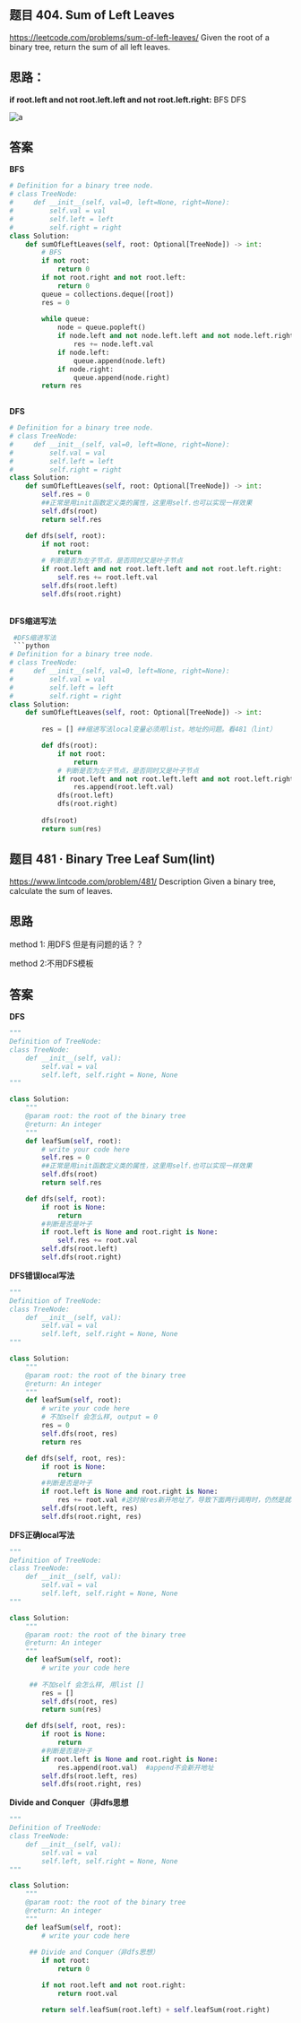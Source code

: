 ## 题目 404. Sum of Left Leaves
https://leetcode.com/problems/sum-of-left-leaves/
Given the root of a binary tree, return the sum of all left leaves.

## 思路：
**if root.left and not root.left.left and not root.left.right:**
BFS
DFS

![a](https://github.com/SSRRBB/Leetcode/blob/main/Images/262.png)

## 答案
**BFS**
```python
# Definition for a binary tree node.
# class TreeNode:
#     def __init__(self, val=0, left=None, right=None):
#         self.val = val
#         self.left = left
#         self.right = right
class Solution:
    def sumOfLeftLeaves(self, root: Optional[TreeNode]) -> int:
        # BFS
        if not root:
            return 0
        if not root.right and not root.left:
            return 0
        queue = collections.deque([root])
        res = 0
        
        while queue:
            node = queue.popleft()
            if node.left and not node.left.left and not node.left.right: #左叶子怎么定义！！！
                res += node.left.val
            if node.left:
                queue.append(node.left)
            if node.right:
                queue.append(node.right)
        return res
        
```
**DFS**
```python
# Definition for a binary tree node.
# class TreeNode:
#     def __init__(self, val=0, left=None, right=None):
#         self.val = val
#         self.left = left
#         self.right = right
class Solution:
    def sumOfLeftLeaves(self, root: Optional[TreeNode]) -> int:
        self.res = 0 
        ##正常是用init函数定义类的属性，这里用self.也可以实现一样效果
        self.dfs(root)
        return self.res

    def dfs(self, root):
        if not root:
            return
        # 判断是否为左子节点，是否同时又是叶子节点
        if root.left and not root.left.left and not root.left.right:
            self.res += root.left.val 
        self.dfs(root.left) 
        self.dfs(root.right) 
        
```

**DFS缩进写法**
```Python 
 #DFS缩进写法 
 ```python
# Definition for a binary tree node.
# class TreeNode:
#     def __init__(self, val=0, left=None, right=None):
#         self.val = val
#         self.left = left
#         self.right = right
class Solution:
    def sumOfLeftLeaves(self, root: Optional[TreeNode]) -> int:
        
        res = [] ##缩进写法local变量必须用list。地址的问题。看481（lint）

        def dfs(root):
            if not root:
                return
            # 判断是否为左子节点，是否同时又是叶子节点
            if root.left and not root.left.left and not root.left.right:
                res.append(root.left.val)
            dfs(root.left) 
            dfs(root.right) 
            
        dfs(root)
        return sum(res)

```


## 题目 481 · Binary Tree Leaf Sum(lint)
https://www.lintcode.com/problem/481/
Description
Given a binary tree, calculate the sum of leaves.

## 思路
method 1: 用DFS
但是有问题的话？？


method 2:不用DFS模板

## 答案
**DFS**
```python
"""
Definition of TreeNode:
class TreeNode:
    def __init__(self, val):
        self.val = val
        self.left, self.right = None, None
"""

class Solution:
    """
    @param root: the root of the binary tree
    @return: An integer
    """
    def leafSum(self, root):
        # write your code here
        self.res = 0 
        ##正常是用init函数定义类的属性，这里用self.也可以实现一样效果
        self.dfs(root)
        return self.res

    def dfs(self, root):
        if root is None:
            return
        #判断是否是叶子
        if root.left is None and root.right is None:
            self.res += root.val
        self.dfs(root.left)
        self.dfs(root.right)

```
**DFS错误local写法**
```python
"""
Definition of TreeNode:
class TreeNode:
    def __init__(self, val):
        self.val = val
        self.left, self.right = None, None
"""

class Solution:
    """
    @param root: the root of the binary tree
    @return: An integer
    """
    def leafSum(self, root):
        # write your code here
        # 不加self 会怎么样, output = 0
        res = 0
        self.dfs(root, res)
        return res

    def dfs(self, root, res):
        if root is None:
            return
        #判断是否是叶子
        if root.left is None and root.right is None:
            res += root.val #这时候res新开地址了，导致下面两行调用时，仍然是就地址res=0
        self.dfs(root.left, res)
        self.dfs(root.right, res)

```

**DFS正确local写法**
```python
"""
Definition of TreeNode:
class TreeNode:
    def __init__(self, val):
        self.val = val
        self.left, self.right = None, None
"""

class Solution:
    """
    @param root: the root of the binary tree
    @return: An integer
    """
    def leafSum(self, root):
        # write your code here
        
     ## 不加self 会怎么样, 用list []
        res = []
        self.dfs(root, res)
        return sum(res)

    def dfs(self, root, res):
        if root is None:
            return
        #判断是否是叶子
        if root.left is None and root.right is None:
            res.append(root.val)  #append不会新开地址
        self.dfs(root.left, res)
        self.dfs(root.right, res)

```
**Divide and Conquer（非dfs思想**
```python
"""
Definition of TreeNode:
class TreeNode:
    def __init__(self, val):
        self.val = val
        self.left, self.right = None, None
"""

class Solution:
    """
    @param root: the root of the binary tree
    @return: An integer
    """
    def leafSum(self, root):
        # write your code here
        
     ## Divide and Conquer（非dfs思想） 
        if not root:
            return 0

        if not root.left and not root.right:
            return root.val

        return self.leafSum(root.left) + self.leafSum(root.right)

```
